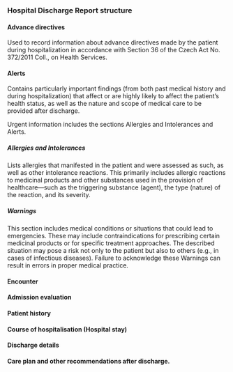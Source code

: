 ### Hospital Discharge Report structure

#### Advance directives

Used to record information about advance directives made by the patient during hospitalization in accordance with Section 36 of the Czech Act No. 372/2011 Coll., on Health Services.

#### Alerts

Contains particularly important findings (from both past medical history and during hospitalization) that affect or are highly likely to affect the patient’s health status, as well as the nature and scope of medical care to be provided after discharge.

Urgent information includes the sections Allergies and Intolerances and Alerts.

##### Allergies and Intolerances

Lists allergies that manifested in the patient and were assessed as such, as well as other intolerance reactions. This primarily includes allergic reactions to medicinal products and other substances used in the provision of healthcare—such as the triggering substance (agent), the type (nature) of the reaction, and its severity.

##### Warnings

This section includes medical conditions or situations that could lead to emergencies. These may include contraindications for prescribing certain medicinal products or for specific treatment approaches. The described situation may pose a risk not only to the patient but also to others (e.g., in cases of infectious diseases). Failure to acknowledge these Warnings can result in errors in proper medical practice.

#### Encounter

#### Admission evaluation

#### Patient history

#### Course of hospitalisation (Hospital stay)

#### Discharge details

#### Care plan and other recommendations after discharge.
